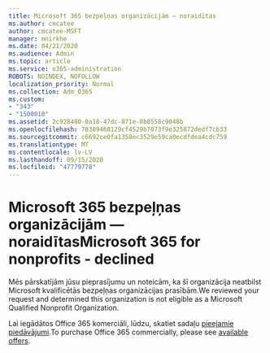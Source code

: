 ```yaml
---
title: Microsoft 365 bezpeļņas organizācijām — noraidītas
ms.author: cmcatee
author: cmcatee-MSFT
manager: mnirkhe
ms.date: 04/21/2020
ms.audience: Admin
ms.topic: article
ms.service: o365-administration
ROBOTS: NOINDEX, NOFOLLOW
localization_priority: Normal
ms.collection: Adm_O365
ms.custom:
- "343"
- "1500010"
ms.assetid: 2c928480-0a18-47dc-871e-8b8558c9048b
ms.openlocfilehash: 78389468129cf4529b7073f9e325872dedf7cb33
ms.sourcegitcommit: c6692ce0fa1358ec3529e59ca0ecdfdea4cdc759
ms.translationtype: MT
ms.contentlocale: lv-LV
ms.lasthandoff: 09/15/2020
ms.locfileid: "47779778"
---
```

# <a name="microsoft-365-for-nonprofits---declined"></a><span data-ttu-id="1fef2-102">Microsoft 365 bezpeļņas organizācijām — noraidītas</span><span class="sxs-lookup"><span data-stu-id="1fef2-102">Microsoft 365 for nonprofits - declined</span></span>

<span data-ttu-id="1fef2-103">Mēs pārskatījām jūsu pieprasījumu un noteicām, ka šī organizācija neatbilst Microsoft kvalificētās bezpeļņas organizācijas prasībām.</span><span class="sxs-lookup"><span data-stu-id="1fef2-103">We reviewed your request and determined this organization is not eligible as a Microsoft Qualified Nonprofit Organization.</span></span>
  
<span data-ttu-id="1fef2-104">Lai iegādātos Office 365 komerciāli, lūdzu, skatiet sadaļu [pieejamie piedāvājumi](https://portal.office.com/AdminPortal/Home).</span><span class="sxs-lookup"><span data-stu-id="1fef2-104">To purchase Office 365 commercially, please see [available offers](https://portal.office.com/AdminPortal/Home).</span></span>
